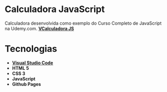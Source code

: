 # Calculadora JavaScript

Calculadora desenvolvida como exemplo do Curso Completo de JavaScript na Udemy.com.
<a href="https://mthws167.github.io/Calculadora-JS/"><b>VCalculadora JS</b></a>

# Tecnologias
<ul>
  <li><a href="https://code.visualstudio.com/"><b>Visual Studio Code</b></a></li>
  <li><b>HTML 5</b></li>
  <li><b>CSS 3</b></li>
  <li><b>JavaScript</b></li>
  <li><b>Github Pages</b></li>
</ul>
